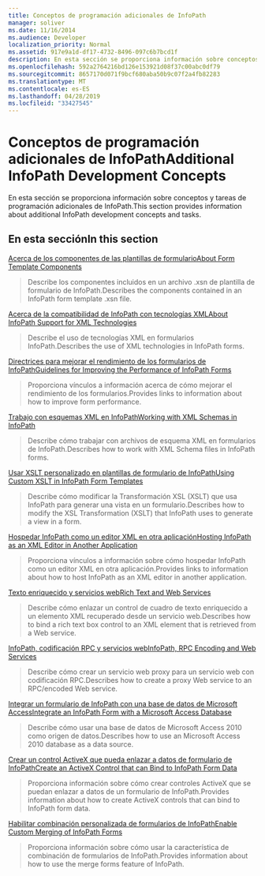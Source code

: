 ```yaml
---
title: Conceptos de programación adicionales de InfoPath
manager: soliver
ms.date: 11/16/2014
ms.audience: Developer
localization_priority: Normal
ms.assetid: 917e9a1d-df17-4732-8496-097c6b7bcd1f
description: En esta sección se proporciona información sobre conceptos y tareas de programación adicionales de InfoPath.
ms.openlocfilehash: 592a2764216bd126e153921d08f37c00abc0df79
ms.sourcegitcommit: 8657170d071f9bcf680aba50b9c07f2a4fb82283
ms.translationtype: MT
ms.contentlocale: es-ES
ms.lasthandoff: 04/28/2019
ms.locfileid: "33427545"
---
```

# <a name="additional-infopath-development-concepts"></a><span data-ttu-id="5575b-103">Conceptos de programación adicionales de InfoPath</span><span class="sxs-lookup"><span data-stu-id="5575b-103">Additional InfoPath Development Concepts</span></span>

<span data-ttu-id="5575b-104">En esta sección se proporciona información sobre conceptos y tareas de programación adicionales de InfoPath.</span><span class="sxs-lookup"><span data-stu-id="5575b-104">This section provides information about additional InfoPath development concepts and tasks.</span></span>
  
## <a name="in-this-section"></a><span data-ttu-id="5575b-105">En esta sección</span><span class="sxs-lookup"><span data-stu-id="5575b-105">In this section</span></span>

[<span data-ttu-id="5575b-106">Acerca de los componentes de las plantillas de formulario</span><span class="sxs-lookup"><span data-stu-id="5575b-106">About Form Template Components</span></span>](about-form-template-components.md)
  
> <span data-ttu-id="5575b-107">Describe los componentes incluidos en un archivo .xsn de plantilla de formulario de InfoPath.</span><span class="sxs-lookup"><span data-stu-id="5575b-107">Describes the components contained in an InfoPath form template .xsn file.</span></span>
    
[<span data-ttu-id="5575b-108">Acerca de la compatibilidad de InfoPath con tecnologías XML</span><span class="sxs-lookup"><span data-stu-id="5575b-108">About InfoPath Support for XML Technologies</span></span>](about-infopath-support-for-xml-technologies.md)
  
> <span data-ttu-id="5575b-109">Describe el uso de tecnologías XML en formularios InfoPath.</span><span class="sxs-lookup"><span data-stu-id="5575b-109">Describes the use of XML technologies in InfoPath forms.</span></span>
    
[<span data-ttu-id="5575b-110">Directrices para mejorar el rendimiento de los formularios de InfoPath</span><span class="sxs-lookup"><span data-stu-id="5575b-110">Guidelines for Improving the Performance of InfoPath Forms</span></span>](guidelines-for-improving-the-performance-of-infopath-forms.md)
  
> <span data-ttu-id="5575b-111">Proporciona vínculos a información acerca de cómo mejorar el rendimiento de los formularios.</span><span class="sxs-lookup"><span data-stu-id="5575b-111">Provides links to information about how to improve form performance.</span></span>
    
[<span data-ttu-id="5575b-112">Trabajo con esquemas XML en InfoPath</span><span class="sxs-lookup"><span data-stu-id="5575b-112">Working with XML Schemas in InfoPath</span></span>](working-with-xml-schemas-in-infopath.md)
  
> <span data-ttu-id="5575b-113">Describe cómo trabajar con archivos de esquema XML en formularios de InfoPath.</span><span class="sxs-lookup"><span data-stu-id="5575b-113">Describes how to work with XML Schema files in InfoPath forms.</span></span>
    
[<span data-ttu-id="5575b-114">Usar XSLT personalizado en plantillas de formulario de InfoPath</span><span class="sxs-lookup"><span data-stu-id="5575b-114">Using Custom XSLT in InfoPath Form Templates</span></span>](using-custom-xslt-in-infopath-form-templates.md)
  
> <span data-ttu-id="5575b-115">Describe cómo modificar la Transformación XSL (XSLT) que usa InfoPath para generar una vista en un formulario.</span><span class="sxs-lookup"><span data-stu-id="5575b-115">Describes how to modify the XSL Transformation (XSLT) that InfoPath uses to generate a view in a form.</span></span>
    
[<span data-ttu-id="5575b-116">Hospedar InfoPath como un editor XML en otra aplicación</span><span class="sxs-lookup"><span data-stu-id="5575b-116">Hosting InfoPath as an XML Editor in Another Application</span></span>](hosting-infopath-as-an-xml-editor-in-another-application.md)
  
> <span data-ttu-id="5575b-117">Proporciona vínculos a información sobre cómo hospedar InfoPath como un editor XML en otra aplicación.</span><span class="sxs-lookup"><span data-stu-id="5575b-117">Provides links to information about how to host InfoPath as an XML editor in another application.</span></span>
    
[<span data-ttu-id="5575b-118">Texto enriquecido y servicios web</span><span class="sxs-lookup"><span data-stu-id="5575b-118">Rich Text and Web Services</span></span>](rich-text-and-web-services.md)
  
> <span data-ttu-id="5575b-119">Describe cómo enlazar un control de cuadro de texto enriquecido a un elemento XML recuperado desde un servicio web.</span><span class="sxs-lookup"><span data-stu-id="5575b-119">Describes how to bind a rich text box control to an XML element that is retrieved from a Web service.</span></span>
    
[<span data-ttu-id="5575b-120">InfoPath, codificación RPC y servicios web</span><span class="sxs-lookup"><span data-stu-id="5575b-120">InfoPath, RPC Encoding and Web Services</span></span>](infopath-rpc-encoding-and-web-services.md)
  
> <span data-ttu-id="5575b-121">Describe cómo crear un servicio web proxy para un servicio web con codificación RPC.</span><span class="sxs-lookup"><span data-stu-id="5575b-121">Describes how to create a proxy Web service to an RPC/encoded Web service.</span></span>
    
[<span data-ttu-id="5575b-122">Integrar un formulario de InfoPath con una base de datos de Microsoft Access</span><span class="sxs-lookup"><span data-stu-id="5575b-122">Integrate an InfoPath Form with a Microsoft Access Database</span></span>](integrate-an-infopath-form-with-a-microsoft-access-database.md)
  
> <span data-ttu-id="5575b-123">Describe cómo usar una base de datos de Microsoft Access 2010 como origen de datos.</span><span class="sxs-lookup"><span data-stu-id="5575b-123">Describes how to use an Microsoft Access 2010 database as a data source.</span></span>
    
[<span data-ttu-id="5575b-124">Crear un control ActiveX que pueda enlazar a datos de formulario de InfoPath</span><span class="sxs-lookup"><span data-stu-id="5575b-124">Create an ActiveX Control that can Bind to InfoPath Form Data</span></span>](create-an-activex-control-that-can-bind-to-infopath-form-data.md)
  
> <span data-ttu-id="5575b-125">Proporciona información sobre cómo crear controles ActiveX que se puedan enlazar a datos de un formulario de InfoPath.</span><span class="sxs-lookup"><span data-stu-id="5575b-125">Provides information about how to create ActiveX controls that can bind to InfoPath form data.</span></span>
    
[<span data-ttu-id="5575b-126">Habilitar combinación personalizada de formularios de InfoPath</span><span class="sxs-lookup"><span data-stu-id="5575b-126">Enable Custom Merging of InfoPath Forms</span></span>](enable-custom-merging-of-infopath-forms.md)
  
> <span data-ttu-id="5575b-127">Proporciona información sobre cómo usar la característica de combinación de formularios de InfoPath.</span><span class="sxs-lookup"><span data-stu-id="5575b-127">Provides information about how to use the merge forms feature of InfoPath.</span></span>
    

